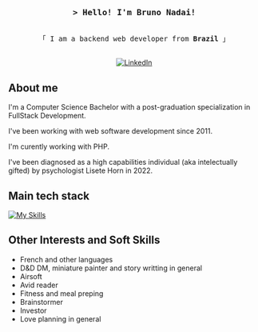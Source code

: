 <!-- Intro  -->
<h3 align="center">
  <samp>&gt; Hello! I'm Bruno Nadai!</samp>
</h3>

<p align="center"> 
  <samp>
    <br>
    「 I am a backend web developer from <b>Brazil</b> 」
    <br>
    <br>
  </samp>
</p>

<p align="center">
  <a href="https://www.linkedin.com/in/brnfns" target="_blank"><img src="https://img.shields.io/badge/LinkedIn-%230077B5.svg?&style=flat-square&logo=linkedin&logoColor=white" alt="LinkedIn"></a> 
</p>

## About me

<p>I'm a Computer Science Bachelor with a post-graduation specialization in FullStack Development.</p>
<p>I've been working with web software development since 2011.</p>
<p>I'm curently working with PHP.</p>
<p>I've been diagnosed as a high capabilities individual (aka intelectually gifted) by psychologist Lisete Horn in 2022.</p>

## Main tech stack
<p>
  
[![My Skills](https://skillicons.dev/icons?theme=light&i=linux,ubuntu,vim,vscode,git,php,mysql,html,css,js,jquery,bootstrap,docker,graphql,md,postman,wordpress,laravel&perline=6)](https://skillicons.dev)
</p>

## Other Interests and Soft Skills
<ul>
  <li>French and other languages</li>
  <li>D&D DM, miniature painter and story writting in general</li>
  <li>Airsoft</li>
  <li>Avid reader</li>
  <li>Fitness and meal preping</li>
  <li>Brainstormer</li>
  <li>Investor</li>
  <li>Love planning in general</li>
</ul>

